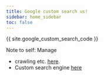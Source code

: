 ```yaml
---
title: Google custom search us!
sidebar: home_sidebar
toc: false
---
```

<!--There should be a special tag in head.html to verify to Google that we own this site.-->
<!--Google custom search-->
{{ site.google_custom_search_code }}
<!--Google custom search-->
Note to self: Manage 
- crawling etc. [here](https://www.google.com/webmasters/tools/home?hl=en). 
- Custom search engine [here](https://cse.google.com/cse/)
